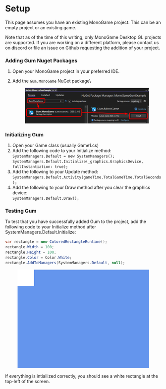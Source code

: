# Setup

This page assumes you have an existing MonoGame project. This can be an empty project or an existing game.

Note that as of the time of this writing, only MonoGame Desktop GL projects are supported. If you are working on a different platform, please contact us on discord or file an issue on Github requesting the addition of your project.

### Adding Gum Nuget Packages

1. Open your MonoGame project in your preferred IDE.
2.  Add the `Gum.MonoGame` NuGet package\


    <figure><img src="../.gitbook/assets/image (1) (1) (1) (1) (1) (1) (1).png" alt=""><figcaption></figcaption></figure>

### Initializing Gum

1. Open your Game class (usually Game1.cs)
2. Add the following code to your Initialize method:\
   `SystemManagers.Default = new SystemManagers(); SystemManagers.Default.Initialize(_graphics.GraphicsDevice, fullInstantiation: true);`
3. Add the following to your Update method:\
   `SystemManagers.Default.Activity(gameTime.TotalGameTime.TotalSeconds);`
4. Add the following to your Draw method after you clear the graphics device:\
   `SystemManagers.Default.Draw();`

### Testing Gum

To test that you have successfully added Gum to the project, add the following code to your Initialize method after SystemManagers.Default.Initialize:

```csharp
var rectangle = new ColoredRectangleRuntime();
rectangle.Width = 100;
rectangle.Height = 100;
rectangle.Color = Color.White;
rectangle.AddToManagers(SystemManagers.Default, null);
```

<figure><img src="../.gitbook/assets/image (25).png" alt=""><figcaption></figcaption></figure>

If everything is intiailized correctly, you should see a white rectangle at the top-left of the screen.

